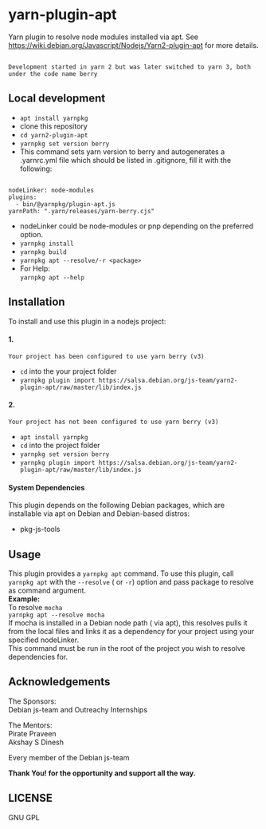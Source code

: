 # yarn-plugin-apt

Yarn plugin to resolve node modules installed via apt. See https://wiki.debian.org/Javascript/Nodejs/Yarn2-plugin-apt for more details.
<pre><code>
Development started in yarn 2 but was later switched to yarn 3, both under the code name berry 
</code></pre>
## Local development
- `apt install yarnpkg`
- clone this repository
- `cd yarn2-plugin-apt`
- `yarnpkg set version berry` 
- This command sets yarn version to berry and autogenerates a .yarnrc.yml file which should be listed in .gitignore, fill it with the following:
<pre><code>
nodeLinker: node-modules
plugins:
  - bin/@yarnpkg/plugin-apt.js
yarnPath: ".yarn/releases/yarn-berry.cjs" 
</code></pre>
- nodeLinker could be node-modules or pnp depending on the preferred option.
- `yarnpkg install`
- `yarnpkg build`
- `yarnpkg apt --resolve/-r <package>`
- For Help:  
    `yarnpkg apt --help`

## Installation
To install and use this plugin in a nodejs project:
#### 1.
    Your project has been configured to use yarn berry (v3)
- `cd` into the your project folder
- `yarnpkg plugin import https://salsa.debian.org/js-team/yarn2-plugin-apt/raw/master/lib/index.js`
#### 2.
    Your project has not been configured to use yarn berry (v3)
- `apt install yarnpkg`
- `cd` into the project folder
- `yarnpkg set version berry`
- `yarnpkg plugin import https://salsa.debian.org/js-team/yarn2-plugin-apt/raw/master/lib/index.js`

#### System Dependencies
This plugin depends on the following Debian packages, which are installable via apt on Debian and Debian-based distros:
- pkg-js-tools

## Usage
This plugin provides a `yarnpkg apt` command. To use this plugin, call `yarnpkg apt` with the `--resolve` ( or `-r`) option and pass package to resolve as command argument.<br/>
**Example:**<br/>
    To resolve `mocha`<br/>
    `yarnpkg apt --resolve mocha`<br/>
If mocha is installed in a Debian node path ( via apt), this resolves pulls it from the local files and links it as a dependency for your project using your specified nodeLinker.<br/>
This command must be run in the root of the project you wish to resolve dependencies for.


## Acknowledgements

The Sponsors:<br/>
Debian js-team and Outreachy Internships

The Mentors:<br/>
Pirate Praveen<br/>
Akshay S Dinesh

Every member of the Debian js-team

**Thank You! for the opportunity and support all the way.**

## LICENSE
GNU GPL
